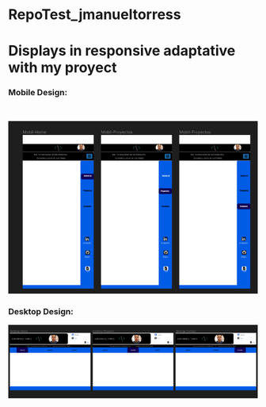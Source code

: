 # RepoTest_jmanueltorress
<!-- /*This are the display design to proyect "Portafolio"*/ -->
<h1>Displays in responsive adaptative with my proyect</h1>
<h3>Mobile Design: </h3><br>

![Diseño mobile](https://github.com/RoyalMasterDevs/RepoTest_jmanueltorress/blob/main/design/mobil-design-portaf.png)

<h3>Desktop Design: </h3>

![Diseño ](https://github.com/RoyalMasterDevs/RepoTest_jmanueltorress/blob/main/design/desktop-design-portaf.png)
